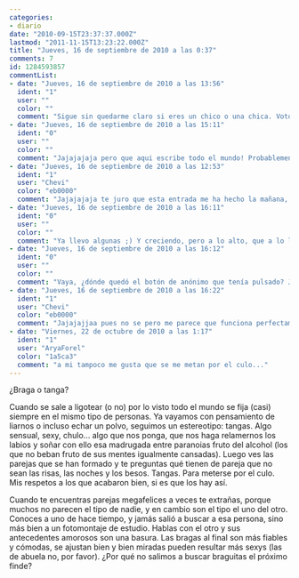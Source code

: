 ```yaml
---
categories:
- diario
date: "2010-09-15T23:37:37.000Z"
lastmod: "2011-11-15T13:23:22.000Z"
title: "Jueves, 16 de septiembre de 2010 a las 0:37"
comments: 7
id: 1284593857
commentList:
- date: "Jueves, 16 de septiembre de 2010 a las 13:56"
  ident: "1"
  user: ""
  color: ""
  comment: "Sigue sin quedarme claro si eres un chico o una chica. Voto porque eres chica."
- date: "Jueves, 16 de septiembre de 2010 a las 15:11"
  ident: "0"
  user: ""
  color: ""
  comment: "Jajajajaja pero que aqui escribe todo el mundo! Probablemente quien escribio la otra entrada ya no es esta persona! ;)"
- date: "Jueves, 16 de septiembre de 2010 a las 12:53"
  ident: "1"
  user: "Chevi"
  color: "eb0000"
  comment: "Jajajajaja te juro que esta entrada me ha hecho la mañana, no podria haber sido mejor!"
- date: "Jueves, 16 de septiembre de 2010 a las 16:11"
  ident: "0"
  user: ""
  color: ""
  comment: "Ya llevo algunas ;) Y creciendo, pero a lo alto, que a lo largo parece cualquier cosa."
- date: "Jueves, 16 de septiembre de 2010 a las 16:12"
  ident: "0"
  user: ""
  color: ""
  comment: "Vaya, ¿dónde quedó el botón de anónimo que tenía pulsado? Jajajajaja."
- date: "Jueves, 16 de septiembre de 2010 a las 16:22"
  ident: "1"
  user: "Chevi"
  color: "eb0000"
  comment: "Jajajajjaa pues no se pero me parece que funciona perfectamente, soy Chevi, pulsando lo de Anonimo, aver si no es fallo mio jaja"
- date: "Viernes, 22 de octubre de 2010 a las 1:17"
  ident: "1"
  user: "AryaForel"
  color: "1a5ca3"
  comment: "a mi tampoco me gusta que se me metan por el culo..."
---
```


¿Braga o tanga?  
  
Cuando se sale a ligotear (o no) por lo visto todo el mundo se fija (casi) siempre en el mismo tipo de personas. Ya vayamos con pensamiento de liarnos o incluso echar un polvo, seguimos un estereotipo: tangas. Algo sensual, sexy, chulo... algo que nos ponga, que nos haga relamernos los labios y soñar con ello esa madrugada entre paranoias fruto del alcohol (los que no beban fruto de sus mentes igualmente cansadas). Luego ves las parejas que se han formado y te preguntas qué tienen de pareja que no sean las risas, las noches y los besos. Tangas. Para meterse por el culo. Mis respetos a los que acabaron bien, si es que los hay así.  
  
Cuando te encuentras parejas megafelices a veces te extrañas, porque muchos no parecen el tipo de nadie, y en cambio son el tipo el uno del otro. Conoces a uno de hace tiempo, y jamás salió a buscar a esa persona, sino más bien a un fotomontaje de estudio. Hablas con el otro y sus antecedentes amorosos son una basura. Las bragas al final son más fiables y cómodas, se ajustan bien y bien miradas pueden resultar más sexys (las de abuela no, por favor). ¿Por qué no salimos a buscar braguitas el próximo finde?